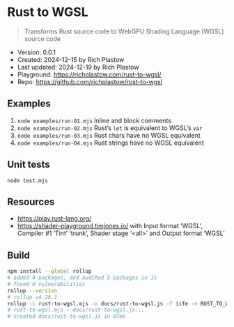# Rust to WGSL

> Transforms Rust source code to WebGPU Shading Language (WGSL) source code

- Version: 0.0.1
- Created: 2024-12-15 by Rich Plastow
- Last updated: 2024-12-19 by Rich Plastow
- Playground: <https://richplastow.com/rust-to-wgsl/>
- Repo: <https://github.com/richplastow/rust-to-wgsl>

## Examples

1. `node examples/run-01.mjs` Inline and block comments
2. `node examples/run-02.mjs` Rust’s `let` is equivalent to WGSL’s `var`
3. `node examples/run-03.mjs` Rust chars have no WGSL equivalent
4. `node examples/run-04.mjs` Rust strings have no WGSL equivalent

## Unit tests

`node test.mjs`

## Resources

- <https://play.rust-lang.org/>
- <https://shader-playground.timjones.io/> with Input format ‘WGSL’, Compiler #1
  ‘Tint’ ‘trunk’, Shader stage ‘\<all>’ and Output format ‘WGSL’

## Build

```zsh
npm install --global rollup
# added 4 packages, and audited 5 packages in 1s
# found 0 vulnerabilities
rollup --version           
# rollup v4.28.1
rollup -i rust-to-wgsl.mjs -o docs/rust-to-wgsl.js -f iife -n RUST_TO_WGSL
# rust-to-wgsl.mjs → docs/rust-to-wgsl.js...
# created docs/rust-to-wgsl.js in 87ms
```
